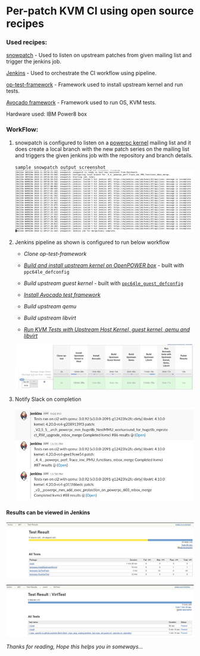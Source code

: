 # Per-patch KVM CI using open source recipes

### __Used recipes:__

[snowpatch](https://github.com/ruscur/snowpatch) - Used to listen on upstream patches from given mailing list and trigger the jenkins job.

[Jenkins](https://jenkins.io/doc/book/pipeline/) - Used to orchestrate the CI workflow using pipeline.

[op-test-framework](https://github.com/open-power/op-test-framework) - Framework used to install upstream kernel and run tests.

[Avocado framework](https://github.com/avocado-framework) - Framework used to run OS, KVM tests.

Hardware used: IBM Power8 box

### __WorkFlow:__

1. snowpatch is configured to listen on a [powerpc kernel](https://patchwork.ozlabs.org/project/linuxppc-dev/list/) mailing list and it does
create a local branch with the new patch series on the mailing list and triggers
the given jenkins job with the repository and branch details.

    `sample snowpatch output screenshot`
    ![](https://github.com/sathnaga/sathnaga.github.io/raw/master/resources/snowpatchlistenonpatch.png)

2. Jenkins pipeline as shown is configured to run below workflow

    * _Clone op-test-framework_

    * [_Build and install upstream kernel on OpenPOWER box_](https://sathnaga86.com/2018/11/08/upstream-kernel-install-using-op-test-framework.html) - built with `ppc64le_defconfig`

    * _Build upstream guest kernel_ - built with [`ppc64le_guest_defconfig`](http://patchwork.ozlabs.org/patch/994647/)

    * [_Install Avocado test framework_](https://sathnaga86.com/2018/05/17/testing-kvm-through-libvirt-environment.html)

    * _Build upstream qemu_

    * _Build upstream libvirt_

    * [_Run KVM Tests with Upstream Host Kernel, guest kernel, qemu and libvirt_](https://sathnaga86.com/2018/11/11/run-host-tests-using-op-test-framework.html)

    ![](https://github.com/sathnaga/sathnaga.github.io/raw/master/resources/kvmcipipeline.png)

3. Notify Slack on completion

    ![](https://github.com/sathnaga/sathnaga.github.io/raw/master/resources/kvmcislacknotification.png)

#### Results can be viewed in Jenkins

![](https://github.com/sathnaga/sathnaga.github.io/raw/master/resources/kvmcipipelineresult.png)

![](https://github.com/sathnaga/sathnaga.github.io/raw/master/resources/kvmcipipelinekvmtestsresult.png)


_Thanks for reading, Hope this helps you in someways..._

<script src="https://utteranc.es/client.js"
        repo="sathnaga/sathnaga.github.io"
        issue-term="url"
        theme="github-light"
        crossorigin="anonymous"
        async>
</script>
